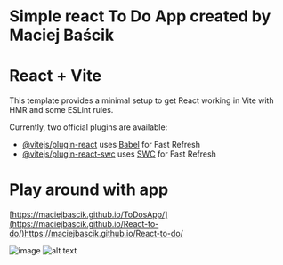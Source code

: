 # Simple react To Do App created by Maciej Baścik

# React + Vite

This template provides a minimal setup to get React working in Vite with HMR and some ESLint rules.

Currently, two official plugins are available:

- [@vitejs/plugin-react](https://github.com/vitejs/vite-plugin-react/blob/main/packages/plugin-react/README.md) uses [Babel](https://babeljs.io/) for Fast Refresh
- [@vitejs/plugin-react-swc](https://github.com/vitejs/vite-plugin-react-swc) uses [SWC](https://swc.rs/) for Fast Refresh

# Play around with app

[https://maciejbascik.github.io/ToDosApp/](https://maciejbascik.github.io/React-to-do/)https://maciejbascik.github.io/React-to-do/

![image](https://github.com/MaciejBascik/React-to-do/assets/96304157/8d6c7282-bd29-4fa7-a42f-222028ba6ffd)
![alt text](file:///C:/Users/macia/OneDrive/Pulpit/Zrzut%20ekranu%202023-11-22%20110406.png)
